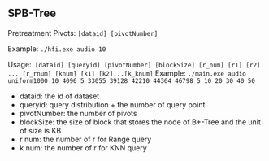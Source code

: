 ## SPB-Tree

Pretreatment Pivots: `[dataid] [pivotNumber] `

Example: `./hfi.exe audio 10 `

Usage:` [dataid] [queryid] [pivotNumber] [blockSize] [r_num] [r1] [r2] ... [r_rnum] [knum] [k1] [k2]...[k_knum]`
Example: `./main.exe audio uniform1000 10 4096 5 33055 39128 42210 44364 46798 5 10 20 30 40 50  `

- dataid: the id of dataset
- queryid: query distribution + the number of query point
- pivotNumber: the number of pivots
- blockSize: the size of block that stores the node of B+-Tree and the unit of size is KB
- r num: the number of r for Range query
- k num: the number of r for KNN query
